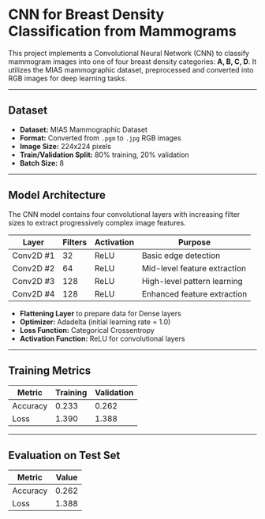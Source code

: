 # CNN for Breast Density Classification from Mammograms

This project implements a Convolutional Neural Network (CNN) to classify mammogram images into one of four breast density categories: **A, B, C, D**. It utilizes the MIAS mammographic dataset, preprocessed and converted into RGB images for deep learning tasks.

---

## Dataset

- **Dataset:** MIAS Mammographic Dataset  
- **Format:** Converted from `.pgm` to `.jpg` RGB images  
- **Image Size:** 224x224 pixels  
- **Train/Validation Split:** 80% training, 20% validation  
- **Batch Size:** 8  

---

## Model Architecture

The CNN model contains four convolutional layers with increasing filter sizes to extract progressively complex image features.

| Layer       | Filters | Activation | Purpose                       |
|-------------|---------|------------|-------------------------------|
| Conv2D #1   | 32      | ReLU       | Basic edge detection          |
| Conv2D #2   | 64      | ReLU       | Mid-level feature extraction  |
| Conv2D #3   | 128     | ReLU       | High-level pattern learning   |
| Conv2D #4   | 128     | ReLU       | Enhanced feature extraction   |

- **Flattening Layer** to prepare data for Dense layers  
- **Optimizer:** Adadelta (initial learning rate = 1.0)  
- **Loss Function:** Categorical Crossentropy  
- **Activation Function:** ReLU for convolutional layers  

---

## Training Metrics

| Metric   | Training       | Validation     |
|----------|----------------|----------------|
| Accuracy | 0.233          | 0.262          |
| Loss     | 1.390          | 1.388          |

---

## Evaluation on Test Set

| Metric   | Value           |
|----------|-----------------|
| Accuracy | 0.262           |
| Loss     | 1.388           |
